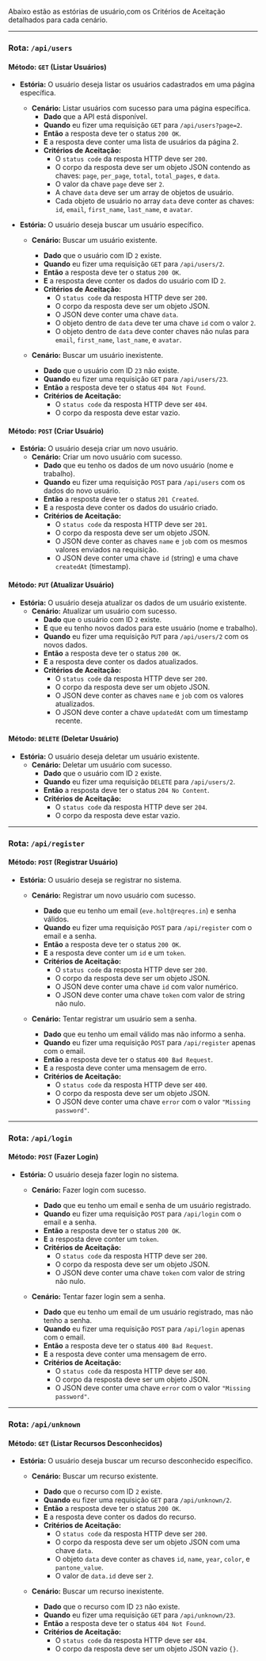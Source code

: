 Abaixo estão as estórias de usuário,com os Critérios de Aceitação detalhados para cada cenário.

---

### **Rota: `/api/users`**

#### **Método: `GET` (Listar Usuários)**

* **Estória:** O usuário deseja listar os usuários cadastrados em uma página específica.
    * **Cenário:** Listar usuários com sucesso para uma página específica.
        * **Dado** que a API está disponível.
        * **Quando** eu fizer uma requisição `GET` para `/api/users?page=2`.
        * **Então** a resposta deve ter o status `200 OK`.
        * **E** a resposta deve conter uma lista de usuários da página 2.
        * **Critérios de Aceitação:**
            * O `status code` da resposta HTTP deve ser `200`.
            * O corpo da resposta deve ser um objeto JSON contendo as chaves: `page`, `per_page`, `total`, `total_pages`, e `data`.
            * O valor da chave `page` deve ser `2`.
            * A chave `data` deve ser um array de objetos de usuário.
            * Cada objeto de usuário no array `data` deve conter as chaves: `id`, `email`, `first_name`, `last_name`, e `avatar`.

* **Estória:** O usuário deseja buscar um usuário específico.
    * **Cenário:** Buscar um usuário existente.
        * **Dado** que o usuário com ID `2` existe.
        * **Quando** eu fizer uma requisição `GET` para `/api/users/2`.
        * **Então** a resposta deve ter o status `200 OK`.
        * **E** a resposta deve conter os dados do usuário com ID `2`.
        * **Critérios de Aceitação:**
            * O `status code` da resposta HTTP deve ser `200`.
            * O corpo da resposta deve ser um objeto JSON.
            * O JSON deve conter uma chave `data`.
            * O objeto dentro de `data` deve ter uma chave `id` com o valor `2`.
            * O objeto dentro de `data` deve conter chaves não nulas para `email`, `first_name`, `last_name`, e `avatar`.

    * **Cenário:** Buscar um usuário inexistente.
        * **Dado** que o usuário com ID `23` não existe.
        * **Quando** eu fizer uma requisição `GET` para `/api/users/23`.
        * **Então** a resposta deve ter o status `404 Not Found`.
        * **Critérios de Aceitação:**
            * O `status code` da resposta HTTP deve ser `404`.
            * O corpo da resposta deve estar vazio.

#### **Método: `POST` (Criar Usuário)**

* **Estória:** O usuário deseja criar um novo usuário.
    * **Cenário:** Criar um novo usuário com sucesso.
        * **Dado** que eu tenho os dados de um novo usuário (nome e trabalho).
        * **Quando** eu fizer uma requisição `POST` para `/api/users` com os dados do novo usuário.
        * **Então** a resposta deve ter o status `201 Created`.
        * **E** a resposta deve conter os dados do usuário criado.
        * **Critérios de Aceitação:**
            * O `status code` da resposta HTTP deve ser `201`.
            * O corpo da resposta deve ser um objeto JSON.
            * O JSON deve conter as chaves `name` e `job` com os mesmos valores enviados na requisição.
            * O JSON deve conter uma chave `id` (string) e uma chave `createdAt` (timestamp).

#### **Método: `PUT` (Atualizar Usuário)**

* **Estória:** O usuário deseja atualizar os dados de um usuário existente.
    * **Cenário:** Atualizar um usuário com sucesso.
        * **Dado** que o usuário com ID `2` existe.
        * **E** que eu tenho novos dados para este usuário (nome e trabalho).
        * **Quando** eu fizer uma requisição `PUT` para `/api/users/2` com os novos dados.
        * **Então** a resposta deve ter o status `200 OK`.
        * **E** a resposta deve conter os dados atualizados.
        * **Critérios de Aceitação:**
            * O `status code` da resposta HTTP deve ser `200`.
            * O corpo da resposta deve ser um objeto JSON.
            * O JSON deve conter as chaves `name` e `job` com os valores atualizados.
            * O JSON deve conter a chave `updatedAt` com um timestamp recente.

#### **Método: `DELETE` (Deletar Usuário)**

* **Estória:** O usuário deseja deletar um usuário existente.
    * **Cenário:** Deletar um usuário com sucesso.
        * **Dado** que o usuário com ID `2` existe.
        * **Quando** eu fizer uma requisição `DELETE` para `/api/users/2`.
        * **Então** a resposta deve ter o status `204 No Content`.
        * **Critérios de Aceitação:**
            * O `status code` da resposta HTTP deve ser `204`.
            * O corpo da resposta deve estar vazio.

---

### **Rota: `/api/register`**

#### **Método: `POST` (Registrar Usuário)**

* **Estória:** O usuário deseja se registrar no sistema.
    * **Cenário:** Registrar um novo usuário com sucesso.
        * **Dado** que eu tenho um email (`eve.holt@reqres.in`) e senha válidos.
        * **Quando** eu fizer uma requisição `POST` para `/api/register` com o email e a senha.
        * **Então** a resposta deve ter o status `200 OK`.
        * **E** a resposta deve conter um `id` e um `token`.
        * **Critérios de Aceitação:**
            * O `status code` da resposta HTTP deve ser `200`.
            * O corpo da resposta deve ser um objeto JSON.
            * O JSON deve conter uma chave `id` com valor numérico.
            * O JSON deve conter uma chave `token` com valor de string não nulo.

    * **Cenário:** Tentar registrar um usuário sem a senha.
        * **Dado** que eu tenho um email válido mas não informo a senha.
        * **Quando** eu fizer uma requisição `POST` para `/api/register` apenas com o email.
        * **Então** a resposta deve ter o status `400 Bad Request`.
        * **E** a resposta deve conter uma mensagem de erro.
        * **Critérios de Aceitação:**
            * O `status code` da resposta HTTP deve ser `400`.
            * O corpo da resposta deve ser um objeto JSON.
            * O JSON deve conter uma chave `error` com o valor `"Missing password"`.

---

### **Rota: `/api/login`**

#### **Método: `POST` (Fazer Login)**

* **Estória:** O usuário deseja fazer login no sistema.
    * **Cenário:** Fazer login com sucesso.
        * **Dado** que eu tenho um email e senha de um usuário registrado.
        * **Quando** eu fizer uma requisição `POST` para `/api/login` com o email e a senha.
        * **Então** a resposta deve ter o status `200 OK`.
        * **E** a resposta deve conter um `token`.
        * **Critérios de Aceitação:**
            * O `status code` da resposta HTTP deve ser `200`.
            * O corpo da resposta deve ser um objeto JSON.
            * O JSON deve conter uma chave `token` com valor de string não nulo.

    * **Cenário:** Tentar fazer login sem a senha.
        * **Dado** que eu tenho um email de um usuário registrado, mas não tenho a senha.
        * **Quando** eu fizer uma requisição `POST` para `/api/login` apenas com o email.
        * **Então** a resposta deve ter o status `400 Bad Request`.
        * **E** a resposta deve conter uma mensagem de erro.
        * **Critérios de Aceitação:**
            * O `status code` da resposta HTTP deve ser `400`.
            * O corpo da resposta deve ser um objeto JSON.
            * O JSON deve conter uma chave `error` com o valor `"Missing password"`.

---

### **Rota: `/api/unknown`**

#### **Método: `GET` (Listar Recursos Desconhecidos)**

* **Estória:** O usuário deseja buscar um recurso desconhecido específico.
    * **Cenário:** Buscar um recurso existente.
        * **Dado** que o recurso com ID `2` existe.
        * **Quando** eu fizer uma requisição `GET` para `/api/unknown/2`.
        * **Então** a resposta deve ter o status `200 OK`.
        * **E** a resposta deve conter os dados do recurso.
        * **Critérios de Aceitação:**
            * O `status code` da resposta HTTP deve ser `200`.
            * O corpo da resposta deve ser um objeto JSON com uma chave `data`.
            * O objeto `data` deve conter as chaves `id`, `name`, `year`, `color`, e `pantone_value`.
            * O valor de `data.id` deve ser `2`.

    * **Cenário:** Buscar um recurso inexistente.
        * **Dado** que o recurso com ID `23` não existe.
        * **Quando** eu fizer uma requisição `GET` para `/api/unknown/23`.
        * **Então** a resposta deve ter o status `404 Not Found`.
        * **Critérios de Aceitação:**
            * O `status code` da resposta HTTP deve ser `404`.
            * O corpo da resposta deve ser um objeto JSON vazio `{}`.